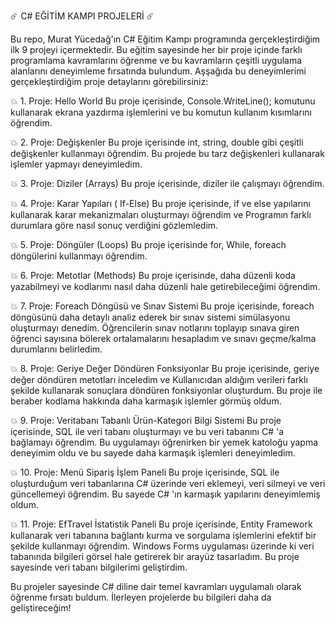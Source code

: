 ☄️ C# EĞİTİM KAMPI PROJELERİ ☄️

Bu repo, Murat Yücedağ'ın C# Eğitim Kampı programında gerçekleştirdiğim ilk 9 projeyi içermektedir. Bu eğitim sayesinde her bir proje içinde farklı programlama kavramlarını öğrenme ve bu kavramların çeşitli uygulama alanlarını deneyimleme fırsatında bulundum. Aşşağıda bu deneyimlerimi gerçekleştirdiğim proje detaylarını görebilirsiniz:

💥 1. Proje: Hello World
Bu proje içerisinde, Console.WriteLine(); komutunu kullanarak ekrana yazdırma işlemlerini ve bu komutun kullanım kısımlarını öğrendim.

💥 2. Proje: Değişkenler
Bu proje içerisinde int, string, double gibi çeşitli değişkenler kullanmayı öğrendim. Bu projede bu tarz değişkenleri kullanarak işlemler yapmayı deneyimledim.

💥 3. Proje: Diziler (Arrays)
Bu proje içerisinde, diziler ile çalışmayı öğrendim. 

💥 4. Proje: Karar Yapıları ( If-Else)
Bu proje içerisinde, if ve else yapılarını kullanarak karar mekanizmaları oluşturmayı öğrendim  ve Programın farklı durumlara göre nasıl sonuç verdiğini gözlemledim.

💥 5. Proje: Döngüler (Loops)
Bu proje içerisinde  for, While, foreach döngülerini kullanmayı öğrendim. 

💥 6. Proje: Metotlar (Methods)
Bu proje içerisinde, daha düzenli koda yazabilmeyi ve kodlarımı nasıl daha düzenli hale getirebileceğimi öğrendim.

💥 7. Proje: Foreach Döngüsü ve Sınav Sistemi
Bu proje içerisinde, foreach döngüsünü daha detaylı analiz ederek bir sınav sistemi simülasyonu oluşturmayı denedim. Öğrencilerin sınav notlarını toplayıp sınava giren öğrenci sayısına bölerek ortalamalarını hesapladım ve sınavı geçme/kalma durumlarını belirledim. 

💥 8. Proje: Geriye Değer Döndüren Fonksiyonlar
Bu proje içerisinde, geriye değer döndüren metotları inceledim ve Kullanıcıdan aldığım verileri farklı şekilde kullanarak sonuçlara döndüren fonksiyonlar oluşturdum. Bu proje ile beraber kodlama hakkında daha karmaşık işlemler görmüş oldum. 

💥 9. Proje: Veritabanı Tabanlı Ürün-Kategori Bilgi Sistemi
Bu proje içerisinde, SQL ile veri tabanı oluşturmayı ve bu veri tabanını C# 'a bağlamayı öğrendim. Bu uygulamayı öğrenirken bir yemek katoloğu yapma deneyimim oldu ve bu sayede daha karmaşık işlemleri deneyimledim.

💥 10. Proje: Menü Sipariş İşlem Paneli
Bu proje içerisinde, SQL ile oluşturduğum veri tabanlarına C# üzerinde veri eklemeyi, veri silmeyi ve veri güncellemeyi öğrendim. Bu sayede C# 'ın karmaşık yapılarını deneyimlemiş oldum.

💥 11. Proje: EfTravel İstatistik Paneli
Bu proje içerisinde, Entity Framework kullanarak veri tabanına bağlantı kurma ve sorgulama işlemlerini efektif bir şekilde kullanmayı öğrendim. Windows Forms uygulaması üzerinde ki veri tabanında bilgileri görsel hale getirerek bir arayüz tasarladım. Bu proje sayesinde veri tabanı bilgilerimi geliştirdim.

Bu projeler sayesinde C# diline dair temel kavramları uygulamalı olarak öğrenme fırsatı buldum. İlerleyen projelerde bu bilgileri daha da geliştireceğim!
